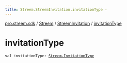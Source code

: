 ```yaml
---
title: Streem.StreemInvitation.invitationType - 
---
```


[pro.streem.sdk](../../index.html) / [Streem](../index.html) / [StreemInvitation](index.html) / [invitationType](./invitation-type.html)

# invitationType

`val invitationType: `[`Streem.InvitationType`](../-invitation-type/index.html)